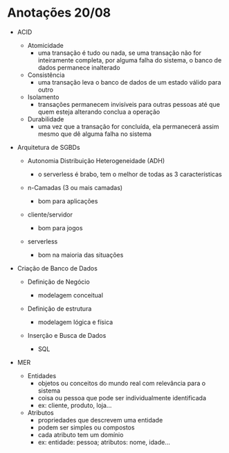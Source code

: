 # Anotações 20/08

- ACID
  - Atomicidade
    - uma transação é tudo ou nada, se uma transação não for inteiramente completa, por alguma falha do sistema, o banco de dados permanece inalterado
  - Consistência
    - uma transação leva o banco de dados de um estado válido para outro
  - Isolamento
    - transações permanecem invisíveis para outras pessoas até que quem esteja alterando conclua a operação
  - Durabilidade
    - uma vez que a transação for concluída, ela permanecerá assim mesmo que dê alguma falha no sistema

- Arquitetura de SGBDs
  - Autonomia Distribuição Heterogeneidade (ADH)
    - o serverless é brabo, tem o melhor de todas as 3 características

  - n-Camadas (3 ou mais camadas)
    - bom para aplicações
  - cliente/servidor
    - bom para jogos
  - serverless
    - bom na maioria das situações

- Criação de Banco de Dados
  - Definição de Negócio
    - modelagem conceitual

  - Definição de estrutura
    - modelagem lógica e física

  - Inserção e Busca de Dados
    - SQL

- MER
  - Entidades
    - objetos ou conceitos do mundo real com relevância para o sistema
    - coisa ou pessoa que pode ser individualmente identificada
    - ex: cliente, produto, loja...
  - Atributos
    - propriedades que descrevem uma entidade
    - podem ser simples ou compostos
    - cada atributo tem um domínio
    - ex: entidade: pessoa; atributos: nome, idade...